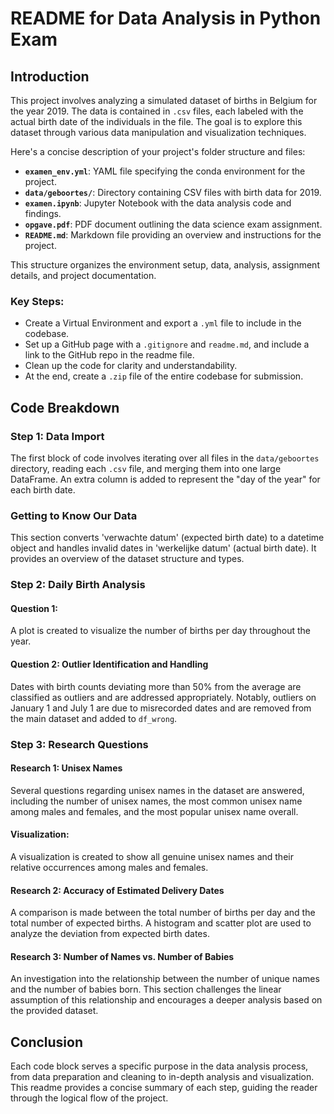 # README for Data Analysis in Python Exam

## Introduction

This project involves analyzing a simulated dataset of births in Belgium for the year 2019. The data is contained in `.csv` files, each labeled with the actual birth date of the individuals in the file. The goal is to explore this dataset through various data manipulation and visualization techniques.

Here's a concise description of your project's folder structure and files:

- **`examen_env.yml`**: YAML file specifying the conda environment for the project.
- **`data/geboortes/`**: Directory containing CSV files with birth data for 2019.
- **`examen.ipynb`**: Jupyter Notebook with the data analysis code and findings.
- **`opgave.pdf`**: PDF document outlining the data science exam assignment.
- **`README.md`**: Markdown file providing an overview and instructions for the project.

This structure organizes the environment setup, data, analysis, assignment details, and project documentation.

### Key Steps:
- Create a Virtual Environment and export a `.yml` file to include in the codebase.
- Set up a GitHub page with a `.gitignore` and `readme.md`, and include a link to the GitHub repo in the readme file.
- Clean up the code for clarity and understandability.
- At the end, create a `.zip` file of the entire codebase for submission.

## Code Breakdown

### Step 1: Data Import

The first block of code involves iterating over all files in the `data/geboortes` directory, reading each `.csv` file, and merging them into one large DataFrame. An extra column is added to represent the "day of the year" for each birth date.


### Getting to Know Our Data

This section converts 'verwachte datum' (expected birth date) to a datetime object and handles invalid dates in 'werkelijke datum' (actual birth date). It provides an overview of the dataset structure and types.

### Step 2: Daily Birth Analysis

#### Question 1: 
A plot is created to visualize the number of births per day throughout the year.

#### Question 2: Outlier Identification and Handling

Dates with birth counts deviating more than 50% from the average are classified as outliers and are addressed appropriately. Notably, outliers on January 1 and July 1 are due to misrecorded dates and are removed from the main dataset and added to `df_wrong`.

### Step 3: Research Questions

#### Research 1: Unisex Names

Several questions regarding unisex names in the dataset are answered, including the number of unisex names, the most common unisex name among males and females, and the most popular unisex name overall.

#### Visualization:
A visualization is created to show all genuine unisex names and their relative occurrences among males and females.

#### Research 2: Accuracy of Estimated Delivery Dates

A comparison is made between the total number of births per day and the total number of expected births. A histogram and scatter plot are used to analyze the deviation from expected birth dates.

#### Research 3: Number of Names vs. Number of Babies

An investigation into the relationship between the number of unique names and the number of babies born. This section challenges the linear assumption of this relationship and encourages a deeper analysis based on the provided dataset.

## Conclusion

Each code block serves a specific purpose in the data analysis process, from data preparation and cleaning to in-depth analysis and visualization. This readme provides a concise summary of each step, guiding the reader through the logical flow of the project.